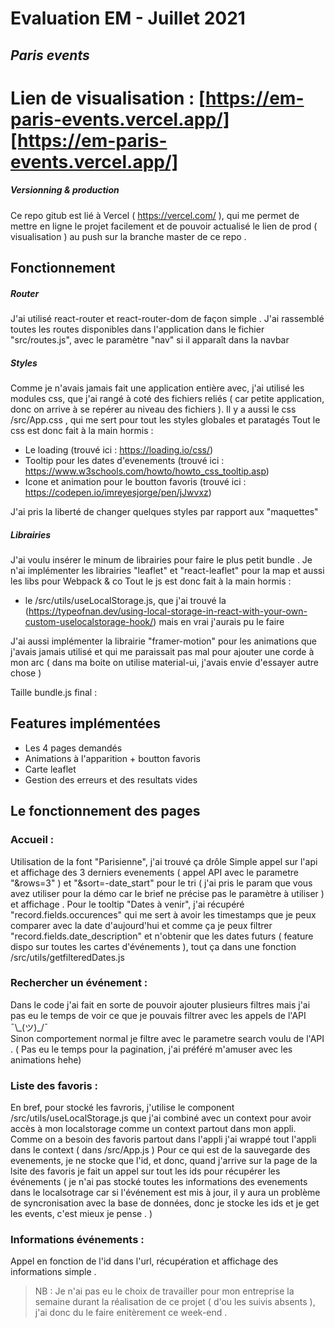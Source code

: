 # Evaluation EM - Juillet 2021

## _Paris events_

# Lien de visualisation : [https://em-paris-events.vercel.app/][https://em-paris-events.vercel.app/]

##### Versionning & production

Ce repo gitub est lié à Vercel ( https://vercel.com/ ), qui me permet de mettre en ligne le projet facilement et de pouvoir actualisé le lien de prod ( visualisation ) au push sur la branche master de ce repo .

## Fonctionnement

##### Router

J'ai utilisé react-router et react-router-dom de façon simple .
J'ai rassemblé toutes les routes disponibles dans l'application dans le fichier "src/routes.js", avec le paramètre "nav" si il apparaît dans la navbar

##### Styles

Comme je n'avais jamais fait une application entière avec, j'ai utilisé les modules css, que j'ai rangé à coté des fichiers reliés ( car petite application, donc on arrive à se repérer au niveau des fichiers ).
Il y a aussi le css /src/App.css , qui me sert pour tout les styles globales et paratagés
Tout le css est donc fait à la main hormis :

-   Le loading (trouvé ici : https://loading.io/css/)
-   Tooltip pour les dates d'evenements (trouvé ici : https://www.w3schools.com/howto/howto_css_tooltip.asp)
-   Icone et animation pour le boutton favoris (trouvé ici : https://codepen.io/imreyesjorge/pen/jJwvxz)

J'ai pris la liberté de changer quelques styles par rapport aux "maquettes"

##### Librairies

J'ai voulu insérer le minum de librairies pour faire le plus petit bundle .
Je n'ai implémenter les librairies "leaflet" et "react-leaflet" pour la map et aussi les libs pour Webpack & co
Tout le js est donc fait à la main hormis :

-   le /src/utils/useLocalStorage.js, que j'ai trouvé la (https://typeofnan.dev/using-local-storage-in-react-with-your-own-custom-uselocalstorage-hook/) mais en vrai j'aurais pu le faire

J'ai aussi implémenter la librairie "framer-motion" pour les animations que j'avais jamais utilisé et qui me paraissait pas mal pour ajouter une corde à mon arc ( dans ma boite on utilise material-ui, j'avais envie d'essayer autre chose )

Taille bundle.js final :

## Features implémentées

-   Les 4 pages demandés
-   Animations à l'apparition + boutton favoris
-   Carte leaflet
-   Gestion des erreurs et des resultats vides

## Le fonctionnement des pages

### Accueil :

Utilisation de la font "Parisienne", j'ai trouvé ça drôle
Simple appel sur l'api et affichage des 3 derniers evenements ( appel API avec le parametre "&rows=3" ) et "&sort=-date_start" pour le tri ( j'ai pris le param que vous avez utiliser pour la démo car le brief ne précise pas le paramètre à utiliser )
et affichage .
Pour le tooltip "Dates à venir", j'ai récupéré "record.fields.occurences" qui me sert à avoir les timestamps que je peux comparer avec la date d'aujourd'hui et comme ça je peux filtrer "record.fields.date_description" et n'obtenir que les dates futurs ( feature dispo sur toutes les cartes d'événements ), tout ça dans une fonction /src/utils/getfilteredDates.js

### Rechercher un événement :

Dans le code j'ai fait en sorte de pouvoir ajouter plusieurs filtres mais j'ai pas eu le temps de voir ce que je pouvais filtrer avec les appels de l'API ¯\\\_(ツ)\_/¯  
Sinon comportement normal je filtre avec le parametre search voulu de l'API .
( Pas eu le temps pour la pagination, j'ai préféré m'amuser avec les animations hehe)

### Liste des favoris :

En bref, pour stocké les favroris, j'utilise le component /src/utils/useLocalStorage.js que j'ai combiné avec un context pour avoir accès à mon localstorage comme un context partout dans mon appli.
Comme on a besoin des favoris partout dans l'appli j'ai wrappé tout l'appli dans le context ( dans /src/App.js )
Pour ce qui est de la sauvegarde des evenements, je ne stocke que l'id, et donc, quand j'arrive sur la page de la lsite des favoris je fait un appel sur tout les ids pour récupérer les événements ( je n'ai pas stocké toutes les informations des evenements dans le localsotrage car si l'événement est mis à jour, il y aura un problème de syncronisation avec la base de données, donc je stocke les ids et je get les events, c'est mieux je pense . )

### Informations événements :

Appel en fonction de l'id dans l'url, récupération et affichage des informations simple .

> NB : Je n'ai pas eu le choix de travailler pour mon entreprise la semaine durant la réalisation de ce projet ( d'ou les suivis absents ), j'ai donc du le faire enitèrement ce week-end .

